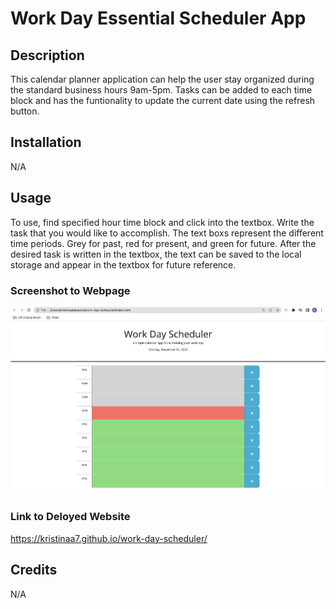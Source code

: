 # Work Day Essential Scheduler App

## Description
This calendar planner application can help the user stay organized during the standard business hours 9am-5pm. Tasks can be added to each time block and has the funtionality to update the current date using the refresh button.

## Installation
N/A

## Usage 
To use, find specified hour time block and click into the textbox. Write the task that you would like to accomplish. The text boxs represent the different time periods. Grey for past, red for present, and green for future. After the desired task is written in the textbox, the text can be saved to the local storage and appear in the textbox for future reference.

### Screenshot to Webpage 
![Screenshot](screenshots/photo.png)

### Link to Deloyed Website 
https://kristinaa7.github.io/work-day-scheduler/

## Credits 
N/A